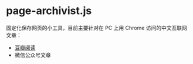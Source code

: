# page-archivist.js

固定化保存网页的小工具，目前主要针对在 PC 上用 Chrome 访问的中文互联网文章：

- [豆瓣阅读](douban-ebook)
- 微信公众号文章
